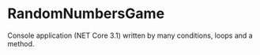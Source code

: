 # RandomNumbersGame
Console application (NET Core 3.1) written by many conditions, loops and a method.
